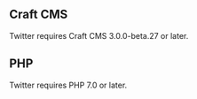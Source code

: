## Craft CMS
Twitter requires Craft CMS 3.0.0-beta.27 or later.

## PHP
Twitter requires PHP 7.0 or later.
